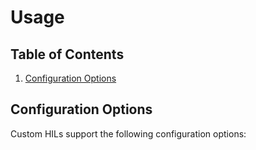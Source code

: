 # Usage

## Table of Contents

1. [Configuration Options](#configuration-options)

## Configuration Options

Custom HILs support the following configuration options:
